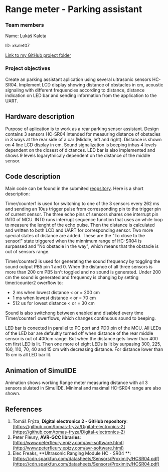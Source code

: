 # Range meter - Parking assistant

### Team members

Name: Lukáš Kaleta

ID: xkalet07

[Link to my GitHub project folder](https://github.com/xkalet07/Digital-electronics-2/tree/master/Labs/project)


### Project objectives

Create an parking assistant aplication using several ultrasonic sensors HC-SR04. Implement LCD display showing distance of obstacles in cm, acoustic signaling with different frequencies according to distance, distance indication on LED bar and sending information from the application to the UART.


## Hardware description

Purpose of aplication is to work as a rear parking sensor assistant. Design contains 3 sensors HC-SR04 intended for measuring distance of obstacles in 3 ways at the rear side of a car (Middle, left and right). Distance is shown on 4 line LCD display in cm. Sound signalization is beeping inhas 4 levels dependent on the closest of dictances. LED bar is also implemented and shows 9 levels logarytmicaly dependent on the distance of the middle sensor.


## Code description

Main code can be found in the submited [reopsitory](https://github.com/xkalet07/Digital-electronics-2/tree/master/Labs/project). Here is a short description:

Timer/counter1 is used for switching to one of the 3 sensors every 262 ms and sending an 10us trigger pulse from corresponding pin to the trigger pin of current sensor. The three echo pins of sensors shares one interrupt pin INT0 of MCU. INT0 runs interrupt sequence function that uses an while loop to measure the lenght of the echo pulse. Then the distance is calculated and written to both LCD and UART for corresponding sensor. Two more special states of distance are added. These are the "To close to the sensor!" state triggered when the minnimum range of HC-SR04 is surpassed and "No obstacle in the way", which means that the obstacle is out of sensors range.

Timer/counter2 is used for generating the sound frequency by toggling the sound output PB5 pin 1 and 0. When the distance of all three sensors is more than 200 cm PB5 isn't toggled and no sound is generated. Under 200 cm the sound is generated and frequency is changing by setting timer/counter2 owerflow to: 
* 2 ms when lowest distance < or = 200 cm
* 1 ms when lowest distance < or = 70 cm
* 512 us for lowest distance < or = 30 cm

Sound is also switchong between enabled and disabled every time Timer/counter1 owerflows, which changes continuous sound to beeping.

LED bar is conected in parallel to PC port and PD0 pin of the MCU. All LEDs of the LED bar are defaultly turned off when distance of the rear middle sensor is out of 400cm range. But when the distance gets lower than 400 cm first LED is lit. Then one more of eight LEDs is lit by surpasing 300, 225, 160, 110, 70, 40 and 15 cm with decreasing distance. For distance lower than 15 cm is all LED bar lit.


## Animation of SimulIDE

Animation shows working Range meter measuring distance with all 3 sensors siulated in SimulIDE. Minimal and maximal HC-SR04 range are also shown.


## References

1. Tomáš Frýza, **Digital electronics 2 - GitHub repository**: [https://github.com/tomas-fryza/Digital-electronics-2](https://github.com/tomas-fryza/Digital-electronics-2)
2. Peter Fleury, **AVR-GCC libraries**: [http://www.peterfleury.epizy.com/avr-software.html](http://www.peterfleury.epizy.com/avr-software.html)
3. Elec Freaks, **Ultrasonic Ranging Module HC - SR04 **: [https://cdn.sparkfun.com/datasheets/Sensors/Proximity/HCSR04.pdf](https://cdn.sparkfun.com/datasheets/Sensors/Proximity/HCSR04.pdf)
